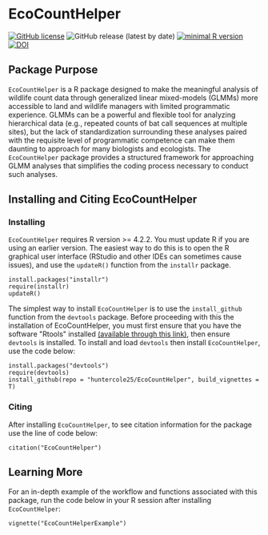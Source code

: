 # EcoCountHelper  
  
<a href="https://github.com/huntercole25/EcoCountHelper/blob/master/LICENSE"><img alt="GitHub license" src="https://img.shields.io/github/license/huntercole25/EcoCountHelper"></a>
<img alt="GitHub release (latest by date)" src="https://img.shields.io/github/v/release/huntercole25/EcoCountHelper">
[![minimal R version](https://img.shields.io/badge/R%3E%3D-4.2.2-6666ff.svg)](https://cran.r-project.org/)
<a href="https://zenodo.org/badge/latestdoi/268901372"><img src="https://zenodo.org/badge/268901372.svg" alt="DOI"></a>



## Package Purpose

`EcoCountHelper` is a R package designed to make the meaningful analysis of wildlife count data through generalized linear mixed-models (GLMMs) more accessible to land and 
wildlife managers with limited programmatic experience. GLMMs can be a powerful and flexible tool for analyzing hierarchical data 
(e.g., repeated counts of bat call sequences at multiple sites), but the lack of standardization surrounding these analyses paired with the requisite level of programmatic 
competence can make them daunting to approach for many biologists and ecologists. The `EcoCountHelper` package provides a structured framework for approaching GLMM analyses 
that simplifies the coding process necessary to conduct such analyses.


## Installing and Citing EcoCountHelper

### Installing
`EcoCountHelper` requires R version >= 4.2.2. You must update R if you are using an earlier version. The easiest way to do this is to open the R graphical user interface (RStudio and other IDEs can sometimes cause issues), and use the `updateR()` function from the `installr` package.

```
install.packages("installr")
require(installr)
updateR()
```

The simplest way to install `EcoCountHelper` is to use the `install_github` function from the `devtools` package. Before proceeding with this the installation of EcoCountHelper, you must first ensure that you have the software "Rtools" installed [(available through this link)](https://cran.r-project.org/bin/windows/Rtools/), then ensure `devtools` is installed. To install and load `devtools` then install `EcoCountHelper`, use the code below:

```
install.packages("devtools")
require(devtools)
install_github(repo = "huntercole25/EcoCountHelper", build_vignettes = T)
```

### Citing

After installing `EcoCountHelper`, to see citation information for the package use the line of code below:

```
citation("EcoCountHelper")
```

## Learning More  
For an in-depth example of the workflow and functions associated with this package, run the code below in your R session after installing `EcoCountHelper`:  
```
vignette("EcoCountHelperExample")
```
